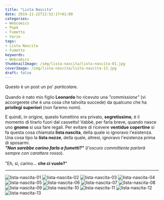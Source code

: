 ```yaml
---
title: "Lista Nascita"
date: 2019-11-22T22:52:17+01:00
categories:
- Webcomics
- Papà
- Fumetto
- Varie
tags:
- Lista Nascita
- Fumetto
keywords:
- Webcomics
thumbnailImage: /img/lista-nascita/lista-nascita-01.jpg
coverImage: /img/lista-nascita/lista-nascita-13.jpg
draft: false
---
```

Questo è un post un po' *particolare*.\
\
Quando è nato mio figlio <span class="rosso">**Leonardo**</span> ho ricevuto una *"commissione"* (vi accorgerete che è una cosa che talvolta succede) da qualcuno che ha **privilegi superiori** (non faremo nomi).
<!--more-->
E quindi, in origine, questo fumettino era privato, **segretissimo**, è il momento di tirarlo fuori dal cassetto!
Vabbè, per farla breve, quando nasce uno **gnomo** si usa fare regali. Per evitare di ricevere **ventidue copertine** si fa questa cosa chiamata **lista nascita**, della quale io ignoravo l'esistenza.\
Una cosa tipo la **lista nozze**, della quale, altresì, ignoravo l'esistenza prima di sposarmi.\
<span class="rosso">***"Non sarebbe carino farla a fumetti?"***</span> (*l'oscuro committente parlerà sempre con carattere <span class="rosso">rosso</span>*).\
\
"Eh, sì, carino... **che ci vuole?**"
____
![lista-nascita-01](/img/lista-nascita/lista-nascita-01.jpg)
![lista-nascita-02](/img/lista-nascita/lista-nascita-02.jpg)
![lista-nascita-03](/img/lista-nascita/lista-nascita-03.jpg)
![lista-nascita-04](/img/lista-nascita/lista-nascita-04.jpg)
![lista-nascita-05](/img/lista-nascita/lista-nascita-05.jpg)
![lista-nascita-06](/img/lista-nascita/lista-nascita-06.jpg)
![lista-nascita-07](/img/lista-nascita/lista-nascita-07.jpg)
![lista-nascita-08](/img/lista-nascita/lista-nascita-08.jpg)
![lista-nascita-09](/img/lista-nascita/lista-nascita-09.jpg)
![lista-nascita-10](/img/lista-nascita/lista-nascita-10.jpg)
![lista-nascita-11](/img/lista-nascita/lista-nascita-11.jpg)
![lista-nascita-12](/img/lista-nascita/lista-nascita-12.jpg)
![lista-nascita-13](/img/lista-nascita/lista-nascita-13.jpg)
